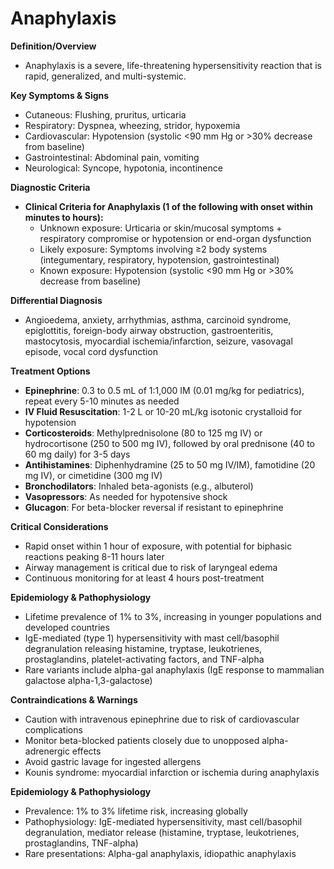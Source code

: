 # Anaphylaxis

**Definition/Overview**
- Anaphylaxis is a severe, life-threatening hypersensitivity reaction that is rapid, generalized, and multi-systemic.

**Key Symptoms & Signs**
- Cutaneous: Flushing, pruritus, urticaria
- Respiratory: Dyspnea, wheezing, stridor, hypoxemia
- Cardiovascular: Hypotension (systolic <90 mm Hg or >30% decrease from baseline)
- Gastrointestinal: Abdominal pain, vomiting
- Neurological: Syncope, hypotonia, incontinence

**Diagnostic Criteria**
- **Clinical Criteria for Anaphylaxis (1 of the following with onset within minutes to hours):**
  - Unknown exposure: Urticaria or skin/mucosal symptoms + respiratory compromise or hypotension or end-organ dysfunction
  - Likely exposure: Symptoms involving ≥2 body systems (integumentary, respiratory, hypotension, gastrointestinal)
  - Known exposure: Hypotension (systolic <90 mm Hg or >30% decrease from baseline)

**Differential Diagnosis**
- Angioedema, anxiety, arrhythmias, asthma, carcinoid syndrome, epiglottitis, foreign-body airway obstruction, gastroenteritis, mastocytosis, myocardial ischemia/infarction, seizure, vasovagal episode, vocal cord dysfunction

**Treatment Options**
- **Epinephrine**: 0.3 to 0.5 mL of 1:1,000 IM (0.01 mg/kg for pediatrics), repeat every 5-10 minutes as needed
- **IV Fluid Resuscitation**: 1-2 L or 10-20 mL/kg isotonic crystalloid for hypotension
- **Corticosteroids**: Methylprednisolone (80 to 125 mg IV) or hydrocortisone (250 to 500 mg IV), followed by oral prednisone (40 to 60 mg daily) for 3-5 days
- **Antihistamines**: Diphenhydramine (25 to 50 mg IV/IM), famotidine (20 mg IV), or cimetidine (300 mg IV)
- **Bronchodilators**: Inhaled beta-agonists (e.g., albuterol)
- **Vasopressors**: As needed for hypotensive shock
- **Glucagon**: For beta-blocker reversal if resistant to epinephrine

**Critical Considerations**
- Rapid onset within 1 hour of exposure, with potential for biphasic reactions peaking 8-11 hours later
- Airway management is critical due to risk of laryngeal edema
- Continuous monitoring for at least 4 hours post-treatment

**Epidemiology & Pathophysiology**
- Lifetime prevalence of 1% to 3%, increasing in younger populations and developed countries
- IgE-mediated (type 1) hypersensitivity with mast cell/basophil degranulation releasing histamine, tryptase, leukotrienes, prostaglandins, platelet-activating factors, and TNF-alpha
- Rare variants include alpha-gal anaphylaxis (IgE response to mammalian galactose alpha-1,3-galactose)

**Contraindications & Warnings**
- Caution with intravenous epinephrine due to risk of cardiovascular complications
- Monitor beta-blocked patients closely due to unopposed alpha-adrenergic effects
- Avoid gastric lavage for ingested allergens
- Kounis syndrome: myocardial infarction or ischemia during anaphylaxis

**Epidemiology & Pathophysiology**
- Prevalence: 1% to 3% lifetime risk, increasing globally
- Pathophysiology: IgE-mediated hypersensitivity, mast cell/basophil degranulation, mediator release (histamine, tryptase, leukotrienes, prostaglandins, TNF-alpha)
- Rare presentations: Alpha-gal anaphylaxis, idiopathic anaphylaxis